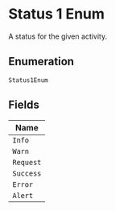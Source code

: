 
# Status 1 Enum

A status for the given activity.

## Enumeration

`Status1Enum`

## Fields

| Name |
|  --- |
| `Info` |
| `Warn` |
| `Request` |
| `Success` |
| `Error` |
| `Alert` |

